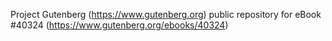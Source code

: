 Project Gutenberg (https://www.gutenberg.org) public repository for eBook #40324 (https://www.gutenberg.org/ebooks/40324)
